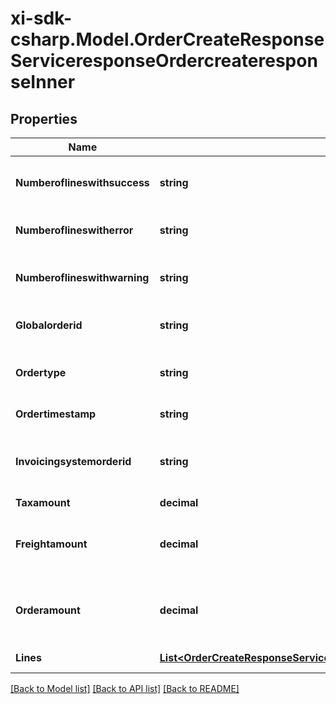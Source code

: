 # xi-sdk-csharp.Model.OrderCreateResponseServiceresponseOrdercreateresponseInner

## Properties

Name | Type | Description | Notes
------------ | ------------- | ------------- | -------------
**Numberoflineswithsuccess** | **string** | Number of line items that were successful | [optional] 
**Numberoflineswitherror** | **string** | Number of line items with error | [optional] 
**Numberoflineswithwarning** | **string** | Number of line items with warnings | [optional] 
**Globalorderid** | **string** | Ingram sales order number | [optional] 
**Ordertype** | **string** | S&#x3D;Stocked PO D&#x3D;Direct Ship PO | [optional] 
**Ordertimestamp** | **string** | Time order received | [optional] 
**Invoicingsystemorderid** | **string** | Ingram Micro generated order number | [optional] 
**Taxamount** | **decimal** |  | [optional] 
**Freightamount** | **decimal** | Freight amount customer pays for freight | [optional] 
**Orderamount** | **decimal** | Total amount of order with freight and taxes | [optional] 
**Lines** | [**List&lt;OrderCreateResponseServiceresponseOrdercreateresponseInnerLinesInner&gt;**](OrderCreateResponseServiceresponseOrdercreateresponseInnerLinesInner.md) | Collection of lines | [optional] 

[[Back to Model list]](../README.md#documentation-for-models) [[Back to API list]](../README.md#documentation-for-api-endpoints) [[Back to README]](../README.md)

